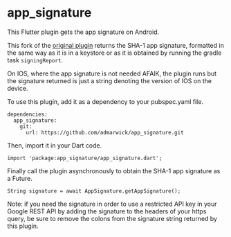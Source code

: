 # app_signature

This Flutter plugin gets the app signature on Android.

This fork of the [original plugin](https://github.com/Michax94/app_signature) returns the SHA-1 app signature, formatted in the
same way as it is in a keystore or as it is obtained by running the gradle task ```signingReport```.

On IOS, where the app signature is not needed AFAIK, the plugin runs but the
signature returned is just a string denoting the version of IOS on the device.

To use this plugin, add it as a dependency to your pubspec.yaml file.
```
dependencies:
  app_signature:
    git:
      url: https://github.com/admarwick/app_signature.git
```

Then, import it in your Dart code.
```
import 'package:app_signature/app_signature.dart';
```

Finally call the plugin asynchronously to obtain the SHA-1 app signature as a Future.
```
String signature = await AppSignature.getAppSignature();
```

Note: if you need the signature in order to use a restricted API key in your Google REST API by adding
the signature to the headers of your https query, be sure to remove the colons from the
signature string returned by this plugin.
